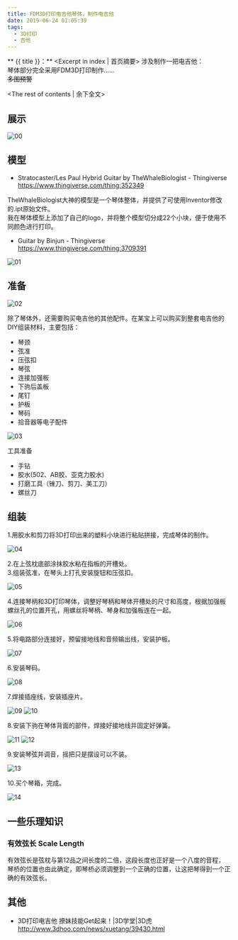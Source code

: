 ```yaml
---
title: FDM3D打印电吉他琴体，制作电吉他
date: 2019-06-24 01:05:39
tags:
  - 3D打印
  - 吉他
---
```

** {{ title }}：** <Excerpt in index | 首页摘要>
涉及制作一把电吉他：  
琴体部分完全采用FDM3D打印制作……  
~~多图预警~~
<!-- more -->
<The rest of contents | 余下全文>

## 展示

<img alt="00" src="FDM3D打印电吉他琴体，制作电吉他/00.jpg">  


## 模型
* Stratocaster/Les Paul Hybrid Guitar by TheWhaleBiologist - Thingiverse   
https://www.thingiverse.com/thing:352349

TheWhaleBiologist大神的模型是一个琴体整体，并提供了可使用Inventor修改的.ipt原始文件。  
我在琴体模型上添加了自己的logo，并将整个模型切分成22个小块，便于使用不同颜色进行打印。

* Guitar by Binjun - Thingiverse  
https://www.thingiverse.com/thing:3709391


<img alt="01" src="FDM3D打印电吉他琴体，制作电吉他/01.jpg">  

## 准备
<img alt="02" src="FDM3D打印电吉他琴体，制作电吉他/02.jpg">  

除了琴体外，还需要购买电吉他的其他配件。在某宝上可以购买到整套电吉他的DIY组装材料，主要包括：  
* 琴颈
* 弦准
* 压弦扣
* 琴弦
* 连接加强板
* 下驹后盖板
* 尾钉
* 护板
* 琴码
* 拾音器等电子配件

<img alt="03" src="FDM3D打印电吉他琴体，制作电吉他/03.jpg">  

工具准备
* 手钻
* 胶水(502、AB胶、亚克力胶水)
* 打磨工具（锉刀、剪刀、美工刀）
* 螺丝刀

## 组装

1.用胶水和剪刀将3D打印出来的塑料小块进行粘贴拼接，完成琴体的制作。

<img alt="04" src="FDM3D打印电吉他琴体，制作电吉他/04.jpg">  

2.在上弦枕底部涂抹胶水粘在指板的开槽处。  
3.组装弦准，在琴头上打孔安装旋钮和压弦扣。

<img alt="05" src="FDM3D打印电吉他琴体，制作电吉他/05.jpg">  


4.连接琴柄和3D打印琴体，调整好琴柄和琴体开槽处的尺寸和高度，根据加强板螺丝孔的位置开孔，用螺丝将琴柄、琴身和加强板连在一起。

<img alt="06" src="FDM3D打印电吉他琴体，制作电吉他/06.jpg">  

5.将电路部分连接好，预留接地线和音频输出线，安装护板。

<img alt="07" src="FDM3D打印电吉他琴体，制作电吉他/07.jpg"> 

6.安装琴码。  

<img alt="08" src="FDM3D打印电吉他琴体，制作电吉他/08.jpg"> 

7.焊接插座线，安装插座片。  

<img alt="09" src="FDM3D打印电吉他琴体，制作电吉他/09.jpg">  

<img alt="10" src="FDM3D打印电吉他琴体，制作电吉他/10.jpg">  

8.安装下驹在琴体背面的部件，焊接好接地线并固定好弹簧。

<img alt="11" src="FDM3D打印电吉他琴体，制作电吉他/11.jpg">  

<img alt="12" src="FDM3D打印电吉他琴体，制作电吉他/12.jpg">  

9.安装琴弦并调音，摇把只是摆设可以不装。

<img alt="13" src="FDM3D打印电吉他琴体，制作电吉他/13.jpg">  

10.买个琴箱，完成。

<img alt="14" src="FDM3D打印电吉他琴体，制作电吉他/14.jpg">  

## 一些乐理知识

### 有效弦长 Scale Length
有效弦长是弦枕与第12品之间长度的二倍，这段长度也正好是一个八度的音程，琴桥的位置也由此确定，即琴桥必须调整到一个正确的位置，让这把琴得到一个正确的有效弦长。


## 其他

* 3D打印电吉他 撩妹技能Get起来！|3D学堂|3D虎  
http://www.3dhoo.com/news/xuetang/39430.html

